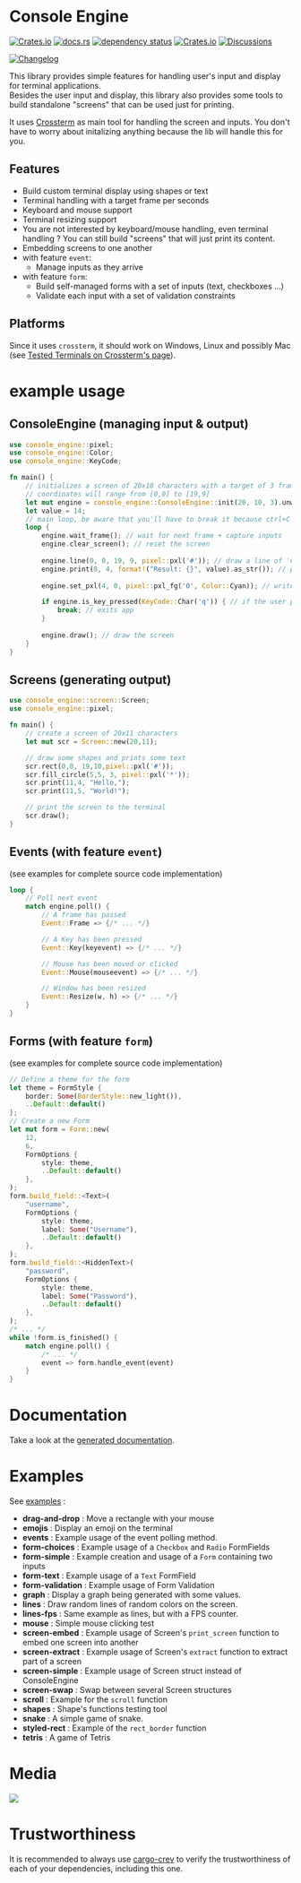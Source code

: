 # Console Engine

[![Crates.io](https://img.shields.io/crates/v/console_engine)](https://crates.io/crates/console_engine)
[![docs.rs](https://docs.rs/console_engine/badge.svg)](https://docs.rs/console_engine/)
[![dependency status](https://deps.rs/repo/github/vincentfoulon80/console_engine/status.svg)](https://deps.rs/repo/github/vincentfoulon80/console_engine)
[![Crates.io](https://img.shields.io/crates/l/console_engine)](https://github.com/VincentFoulon80/console_engine/blob/master/LICENSE)
[![Discussions](https://img.shields.io/badge/discuss-on%20github-success)](https://github.com/VincentFoulon80/console_engine/discussions)

[![Changelog](https://img.shields.io/badge/-changelog-informational)](https://github.com/VincentFoulon80/console_engine/releases)


This library provides simple features for handling user's input and display for terminal applications.  
Besides the user input and display, this library also provides some tools to build standalone "screens" that can be used just for printing.

It uses [Crossterm](https://crates.io/crates/crossterm) as main tool for handling the screen and inputs. You don't have to worry about initalizing anything because the lib will handle this for you.

## Features

- Build custom terminal display using shapes or text
- Terminal handling with a target frame per seconds
- Keyboard and mouse support
- Terminal resizing support
- You are not interested by keyboard/mouse handling, even terminal handling ? You can still build "screens" that will just print its content.
- Embedding screens to one another
- with feature `event`:
  - Manage inputs as they arrive
- with feature `form`:
  - Build self-managed forms with a set of inputs (text, checkboxes ...)
  - Validate each input with a set of validation constraints

## Platforms

Since it uses `crossterm`, it should work on Windows, Linux and possibly Mac (see [Tested Terminals on Crossterm's page](https://crates.io/crates/crossterm#tested-terminals)).

# example usage 

## ConsoleEngine (managing input & output)
```rust
use console_engine::pixel;
use console_engine::Color;
use console_engine::KeyCode;

fn main() {
    // initializes a screen of 20x10 characters with a target of 3 frames per second
    // coordinates will range from [0,0] to [19,9]
    let mut engine = console_engine::ConsoleEngine::init(20, 10, 3).unwrap();
    let value = 14;
    // main loop, be aware that you'll have to break it because ctrl+C is captured
    loop {
        engine.wait_frame(); // wait for next frame + capture inputs
        engine.clear_screen(); // reset the screen
    
        engine.line(0, 0, 19, 9, pixel::pxl('#')); // draw a line of '#' from [0,0] to [19,9]
        engine.print(0, 4, format!("Result: {}", value).as_str()); // prints some value at [0,4]
    
        engine.set_pxl(4, 0, pixel::pxl_fg('O', Color::Cyan)); // write a majestic cyan 'O' at [4,0]

        if engine.is_key_pressed(KeyCode::Char('q')) { // if the user presses 'q' :
            break; // exits app
        }
    
        engine.draw(); // draw the screen
    }
}
```

## Screens (generating output)
```rust
use console_engine::screen::Screen;
use console_engine::pixel;

fn main() {
    // create a screen of 20x11 characters
    let mut scr = Screen::new(20,11);

    // draw some shapes and prints some text
    scr.rect(0,0, 19,10,pixel::pxl('#'));
    scr.fill_circle(5,5, 3, pixel::pxl('*'));
    scr.print(11,4, "Hello,");
    scr.print(11,5, "World!");

    // print the screen to the terminal
    scr.draw();
}
```

## Events (with feature `event`)

(see examples for complete source code implementation)

```rust
loop {
    // Poll next event
    match engine.poll() {
        // A frame has passed
        Event::Frame => {/* ... */}

        // A Key has been pressed
        Event::Key(keyevent) => {/* ... */}

        // Mouse has been moved or clicked
        Event::Mouse(mouseevent) => {/* ... */}

        // Window has been resized
        Event::Resize(w, h) => {/* ... */}
    }
}

```

## Forms (with feature `form`)

(see examples for complete source code implementation)

```rust
// Define a theme for the form
let theme = FormStyle {
    border: Some(BorderStyle::new_light()),
    ..Default::default()
};
// Create a new Form
let mut form = Form::new(
    12,
    6,
    FormOptions {
        style: theme,
        ..Default::default()
    },
);
form.build_field::<Text>(
    "username",
    FormOptions {
        style: theme,
        label: Some("Username"),
        ..Default::default()
    },
);
form.build_field::<HiddenText>(
    "password",
    FormOptions {
        style: theme,
        label: Some("Password"),
        ..Default::default()
    },
);
/* ... */
while !form.is_finished() {
    match engine.poll() {
        /* ... */
        event => form.handle_event(event)
    }
}
```

# Documentation

Take a look at the [generated documentation](https://docs.rs/console_engine/).

# Examples

See [examples](https://github.com/VincentFoulon80/console_engine/tree/master/examples) :
- **drag-and-drop** : Move a rectangle with your mouse
- **emojis** : Display an emoji on the terminal
- **events** : Example usage of the event polling method.
- **form-choices** : Example usage of a `Checkbox` and `Radio` FormFields
- **form-simple** : Example creation and usage of a `Form` containing two inputs
- **form-text** : Example usage of a `Text` FormField
- **form-validation** : Example usage of Form Validation
- **graph** : Display a graph being generated with some values.
- **lines** : Draw random lines of random colors on the screen.
- **lines-fps** : Same example as lines, but with a FPS counter.
- **mouse** : Simple mouse clicking test
- **screen-embed** : Example usage of Screen's `print_screen` function to embed one screen into another
- **screen-extract** : Example usage of Screen's `extract` function to extract part of a screen
- **screen-simple** : Example usage of Screen struct instead of ConsoleEngine
- **screen-swap** : Swap between several Screen structures
- **scroll** : Example for the `scroll` function
- **shapes** : Shape's functions testing tool
- **snake** : A simple game of snake.
- **styled-rect** : Example of the `rect_border` function
- **tetris** : A game of Tetris

# Media

![](https://raw.githubusercontent.com/VincentFoulon80/console_engine/master/docs/examples.gif)

# Trustworthiness

It is recommended to always use [cargo-crev](https://github.com/crev-dev/cargo-crev)
to verify the trustworthiness of each of your dependencies, including this one.
